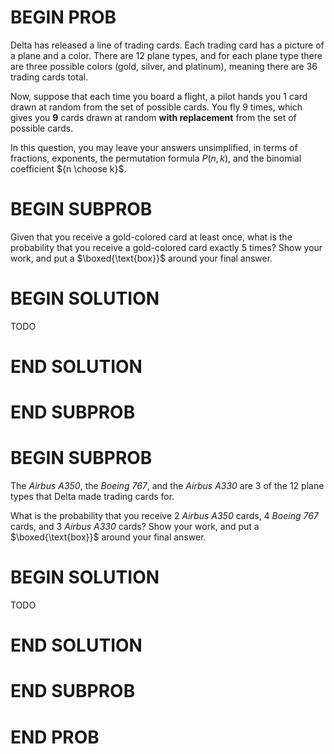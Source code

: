 # BEGIN PROB

Delta has released a line of trading cards. Each trading card has a
picture of a plane and a color. There are 12 plane types, and for each
plane type there are three possible colors (gold, silver, and platinum),
meaning there are 36 trading cards total.

Now, suppose that each time you board a flight, a pilot hands you 1 card
drawn at random from the set of possible cards. You fly 9 times, which
gives you **9** cards drawn at random **with replacement** from the set
of possible cards.

In this question, you may leave your answers unsimplified, in terms of
fractions, exponents, the permutation formula $P(n, k)$, and the
binomial coefficient ${n \choose k}$.

# BEGIN SUBPROB

Given that you receive a gold-colored card at least once, what is the
probability that you receive a gold-colored card exactly 5 times? Show
your work, and put a $\boxed{\text{box}}$ around your final answer.


# BEGIN SOLUTION

TODO

# END SOLUTION

# END SUBPROB

# BEGIN SUBPROB

The *Airbus A350*, the *Boeing 767*, and the *Airbus A330* are 3 of the
12 plane types that Delta made trading cards for.

What is the probability that you receive 2 *Airbus A350* cards, 4
*Boeing 767* cards, and 3 *Airbus A330* cards? Show your work, and put a
$\boxed{\text{box}}$ around your final answer.


# BEGIN SOLUTION

TODO

# END SOLUTION

# END SUBPROB

# END PROB